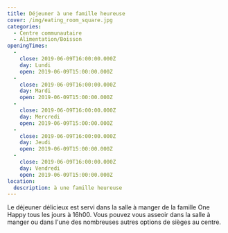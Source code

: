 ```yaml
---
title: Déjeuner à une famille heureuse
cover: /img/eating_room_square.jpg
categories:
  - Centre communautaire
  - Alimentation/Boisson
openingTimes:
  - 
    close: 2019-06-09T16:00:00.000Z
    day: Lundi
    open: 2019-06-09T15:00:00.000Z
  - 
    close: 2019-06-09T16:00:00.000Z
    day: Mardi
    open: 2019-06-09T15:00:00.000Z
  - 
    close: 2019-06-09T16:00:00.000Z
    day: Mercredi
    open: 2019-06-09T15:00:00.000Z
  - 
    close: 2019-06-09T16:00:00.000Z
    day: Jeudi
    open: 2019-06-09T15:00:00.000Z
  - 
    close: 2019-06-09T16:00:00.000Z
    day: Vendredi
    open: 2019-06-09T15:00:00.000Z
location:
  description: à une famille heureuse
---
```


Le déjeuner délicieux est servi dans la salle à manger de la famille One Happy tous les jours à 16h00. Vous pouvez vous asseoir dans la salle à manger ou dans l'une des nombreuses autres options de sièges au centre.